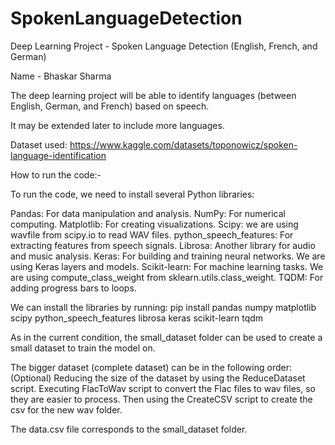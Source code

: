 # SpokenLanguageDetection
Deep Learning Project - Spoken Language Detection (English, French, and German)

Name - Bhaskar Sharma

The deep learning project will be able to identify languages (between English, German, and French) based on speech.

It may be extended later to include more languages.

Dataset used: https://www.kaggle.com/datasets/toponowicz/spoken-language-identification

How to run the code:-

To run the code, we need to install several Python libraries:

Pandas: For data manipulation and analysis.
NumPy: For numerical computing.
Matplotlib: For creating visualizations.
Scipy: we are using wavfile from scipy.io to read WAV files.
python_speech_features: For extracting features from speech signals.
Librosa: Another library for audio and music analysis.
Keras: For building and training neural networks. We are using Keras layers and models.
Scikit-learn: For machine learning tasks. We are using compute_class_weight from sklearn.utils.class_weight.
TQDM: For adding progress bars to loops.

We can install the libraries by running:
pip install pandas numpy matplotlib scipy python_speech_features librosa keras scikit-learn tqdm

As in the current condition, the small_dataset folder can be used to create a small dataset to train the model on.

The bigger dataset (complete dataset) can be in the following order:
(Optional) Reducing the size of the dataset by using the ReduceDataset script.
Executing FlacToWav script to convert the Flac files to wav files, so they are easier to process.
Then using the CreateCSV script to create the csv for the new wav folder.

The data.csv file corresponds to the small_dataset folder.
